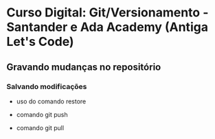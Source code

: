 # Curso Digital: Git/Versionamento - Santander e Ada Academy (Antiga Let's Code)

## Gravando mudanças no repositório

### Salvando modificações

* uso do comando restore

* comando git push

* comando git pull
